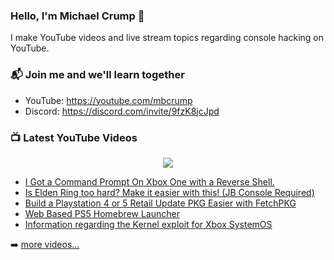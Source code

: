 ### Hello, I'm Michael Crump 👋

I make YouTube videos and live stream topics regarding console hacking on YouTube. 

### 📬 Join me and we'll learn together

- YouTube: https://youtube.com/mbcrump
- Discord: https://discord.com/invite/9fzK8jcJpd

### 📺 Latest YouTube Videos

<div align="center">

[<img src="https://img.shields.io/badge/-Subscribe-red?style=for-the-badge&logo=youtube&logoColor=white"/>](https://www.youtube.com/c/mbcrump?sub_confirmation=1)

</div>

<!-- YOUTUBE:START -->
- [I Got a Command Prompt On Xbox One with a Reverse Shell.](https://www.youtube.com/watch?v=NOUuoczdGVo)
- [Is Elden Ring too hard? Make it easier with this!  &lpar;JB Console Required&rpar;](https://www.youtube.com/watch?v=lKKx2dgjZyc)
- [Build a Playstation 4 or 5 Retail Update PKG Easier with FetchPKG](https://www.youtube.com/watch?v=oLbgBzyehog)
- [Web Based PS5 Homebrew Launcher](https://www.youtube.com/watch?v=XhnOFEq8t7A)
- [Information regarding the Kernel exploit for Xbox SystemOS](https://www.youtube.com/watch?v=k1ocmbGTcmk)
<!-- YOUTUBE:END -->

➡️ [more videos...](https://youtube.com/mbcrump)

